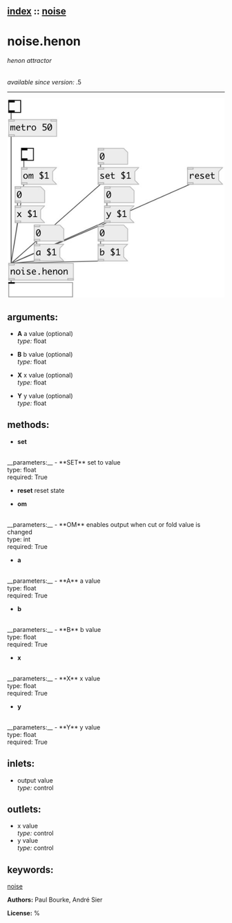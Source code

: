 [index](index.html) :: [noise](category_noise.html)
---

# noise.henon

###### henon attractor

*available since version:* .5

---




[![example](../examples/img/noise.henon.jpg)](../examples/pd/noise.henon.pd)



## arguments:

* **A**
a value (optional)<br>
_type:_ float<br>

* **B**
b value (optional)<br>
_type:_ float<br>

* **X**
x value (optional)<br>
_type:_ float<br>

* **Y**
y value (optional)<br>
_type:_ float<br>



## methods:

* **set**
<br>
  __parameters:__
  - **SET** set to value<br>
    type: float <br>
    required: True <br>

* **reset**
reset state<br>

* **om**
<br>
  __parameters:__
  - **OM** enables output when cut or fold value is changed<br>
    type: int <br>
    required: True <br>

* **a**
<br>
  __parameters:__
  - **A** a value<br>
    type: float <br>
    required: True <br>

* **b**
<br>
  __parameters:__
  - **B** b value<br>
    type: float <br>
    required: True <br>

* **x**
<br>
  __parameters:__
  - **X** x value<br>
    type: float <br>
    required: True <br>

* **y**
<br>
  __parameters:__
  - **Y** y value<br>
    type: float <br>
    required: True <br>






## inlets:

* output value<br>
_type:_ control



## outlets:

* x value<br>
_type:_ control
* y value<br>
_type:_ control



## keywords:

[noise](keywords/noise.html)






**Authors:** Paul Bourke, André Sier




**License:** %





